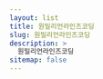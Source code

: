 ```yaml
---
layout: list
title: 원밀리언라인즈코딩
slug: 원밀리언라인즈코딩
description: >
  원밀리언라인즈코딩
sitemap: false
---
```

